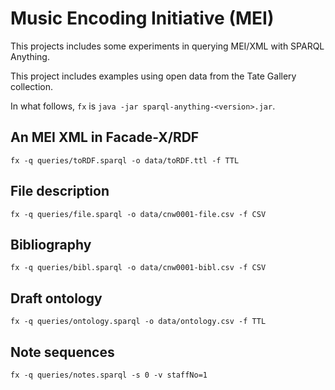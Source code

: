 # Music Encoding Initiative (MEI)
This projects includes some experiments in querying MEI/XML with SPARQL Anything.

This project includes examples using open data from the Tate Gallery collection.

In what follows, `fx` is `java -jar sparql-anything-<version>.jar`.
	
## An MEI XML in Facade-X/RDF
```
fx -q queries/toRDF.sparql -o data/toRDF.ttl -f TTL
```

## File description
```
fx -q queries/file.sparql -o data/cnw0001-file.csv -f CSV
```

## Bibliography
```
fx -q queries/bibl.sparql -o data/cnw0001-bibl.csv -f CSV
```

## Draft ontology
```
fx -q queries/ontology.sparql -o data/ontology.csv -f TTL
```

## Note sequences
```
fx -q queries/notes.sparql -s 0 -v staffNo=1
```
